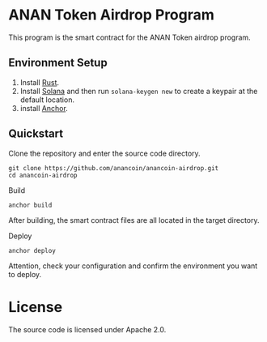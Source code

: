 # ANAN Token Airdrop Program

This program is the smart contract for the ANAN Token airdrop program.

## Environment Setup
1. Install [Rust](https://www.rust-lang.org/tools/install).
2. Install [Solana](https://docs.solana.com/cli/install-solana-cli-tools) and then run `solana-keygen new` to create a keypair at the default location.
3. install [Anchor](https://book.anchor-lang.com/getting_started/installation.html).

## Quickstart

Clone the repository and enter the source code directory.
```
git clone https://github.com/anancoin/anancoin-airdrop.git
cd anancoin-airdrop
```

Build
```
anchor build
```
After building, the smart contract files are all located in the target directory.

Deploy
```
anchor deploy
```
Attention, check your configuration and confirm the environment you want to deploy.

# License
The source code is licensed under Apache 2.0.